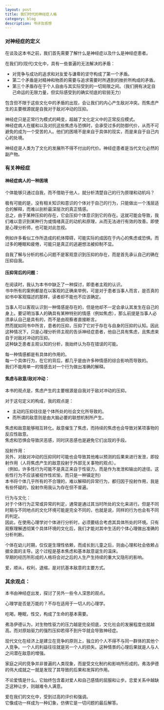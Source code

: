 ```yaml
---
layout: post
title: 我们时代的神经症人格
category: blog
description: 书评及感想
---
```


### 对神经症的定义

在谈及这本书之前，我们首先需要了解什么是神经症以及什么是神经症患者。

在我们的(现代)文化中，具有一些普遍的无法解决的矛盾：
* 对竞争与成功的追求和对友爱与谦卑的坚守构成了第一个矛盾。
* 第二个矛盾是对精神和物质的需要与追求需要时所遇到的挫折所构成的矛盾。
* 第三个矛盾存在于个人自由与其实际受到的一切局限之间。（我们拥有决定自己命运的无限力量，但实际感受到的确实彻底的软弱无力）

包含但不限于这些文化中的矛盾的出现，会让我们的内心产生敌对冲突。而焦虑产生的主要根源就是自我对于敌对冲动的压抑。

神经症只是正常行为模式的畸变，超越了文化定义中的正常反应模式。  
神经症病人在缓和以及对抗这些焦虑与恐惧时，会承受过多的防御代价，从而不可避免的成为一个受苦的人。他们的困境不是来自于具体的现实，而是来自于自己内心的处境。

神经症是人类为了文化的发展所不得不付出的代价。神经症患者是当代文化必然的副产物。


### 有关神经症

#### 神经症病人的一种困境

个体能够只通过自我，而不借助于他人，就分析清楚自己的行为原理和动机吗？

极有可能的是，没有相关知识和意识的个体对于自己的行为，只能做出一个浅层适合的解释，而难以剖析最深层次的真正情感。  
总之，由于某种压抑的存在，它会压抑个体意识到它的存在。这就可能会导致，我们难以意识到某种行为或情绪真正的动机和原理，从而无法进行有效的改善。即使是心理分析师，也可能对此忽视。

例如许多看似工作所造成的机体障碍，可能实际的成因在于内心的焦虑或恐惧。而过多的睡眠和疲倦，可能只是真正的逃避想法被抑制不显。

自我了解与分析的核心问题不是客观意识到压抑的存在，而是首先承认自己的确在压抑自我。


#### 压抑背后的问题：

在阅读时，我认为本书中缺乏了一种探讨，即患者主观的认识。  
书中所有的案例都是在以客观的正确来举例，可是对于患者当事人而言，是否真的如书中客观描述的那样，读者却不能也不应该确定。

当事人可以客观认识到一种情感是存在的，但是他却不一定会承认其发生在自己的身上。要证明当事人的确具有某种特别的情感（例如焦虑），那么前提是当事人必须承认自己是具有的，而不是由观察者直接断言。  
然而就如同书中所言，患者的压抑，压抑了它对于存在与自身的压抑的认知。因此这种情况下，只是心理分析师主观的告诉神经症患者，他自己具有焦虑，且焦虑来自于对敌对冲动的压抑。  
这种缺乏患者主观认知的分析，我始终认为存在错误的可能。

每一种情感都是有具体的作用的。  
每一个具体行为，在它的背后，都几乎是由许多种情感的综合影响而导致的。  
我们不能用单一的情感去对一个行为做出准确的解释。  


#### 焦虑与敌意/敌对冲动：

本书的观点是，焦虑产生的主要根源是自我对于敌对冲动的压抑。  

对于这句定义的构成，我的观点是：
* 主动的压抑往往是个体所处的社会文化所导致的。
* 而所谓的敌意则是由大脑必要的联想机制所产生。

焦虑和敌意能够相互转化。敌意催生了焦虑，而持续的焦虑也会导致对某项事物的反应性敌意。  
焦虑和恐惧会导致厌恶感，同时厌恶感也是避免它们出现的手段。

投射作用：  
另外，对敌对冲动的压抑同时可能也会导致其他难以预测的后果来进行发泄，即投射作用（人将焦虑产生的敌意投射于外部无关事物的观点）。  
（例如，许多性行为可能不是真正来自于性驱力，而是作为发泄和输出的途径。这些性行为不应该被视作性欢愉，而只是一种镇定剂）  
本书将个体几乎所有的不合理的，难以解释的异常行为，都归因于投射作用，我是有些怀疑的，投射作用我认为存在但不普遍。

行为与文化：  
对于个体行为正常或异常的判定，通常是通过其当时所处的文化来进行。但是不同时期与不同地点的文化环境可能是完全不同的，也就是说，同样的行为也会有不同的判定。  
因此，在使用心理学对个体进行分析时，必须要结合考虑其具体所处的环境。只有观察理解透彻某个具体环境的文化后，我们才能对其中生活的个体心理做出准确的分析判断。

个体在幼儿时期，仅仅是生理性依赖，而成长到儿童之后，则由心理和社会依赖占据全面的主导。这个过程是基本焦虑和基本敌意诞生的温床。  
早期的经历所形成的人格将会对之后的人生产生持续的重大又隐形的影响。

爱，顺从，权利，退缩，是对抗基本敌意的主要方式。


### 其余观点：

本书由神经症出发，探讨了另外一些令人深思的观点。

心理学是否是万能的？不存在适用于一切人的心理学。

吃喝，睡眠，性交，构成了生命的基本需要。

弗洛伊德认为，对生物性驱力的压力越是完全彻底，文化社会的发展程度也就越高。而对原始驱力的强烈压抑若得不到升华就会导致神经症。

现代文化在经济上是建立在竞争的原则上，独立的个人不得不与同一群体的其他个人竞争。一个人的利益往往就是另一个人的损失。这种情景的心理后果就是人与人之间潜在敌意的增强。

家庭之间的竞争并非普遍的人类现象，而是受文化制约和影响所形成的。弗洛伊德的伟大成就之一就是发现了其导致的后果和发挥的作用。

不论爱情是什么，它始终包含着对爱人和自己感情的屈服和让步。恋爱关系中越缺乏这种让步，则越难令人满意。

爱在我们的文化中，受到过高的评价和强调。  
它像成功一样成为一种幻象，仿佛它是一切问题的最后解答。


